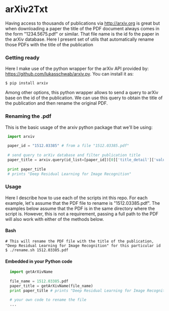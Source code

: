 # arXiv2Txt
Having access to thousands of publications via http://arxiv.org is great but when downloading a paper the title of the PDF document always comes in the form "1234.5675.pdf" or similar. That file name is the id fo the paper in the arXiv database. Here I present set of utils that automatically rename those PDFs with the title of the publication


### Getting ready 
   Here I make use of the python wrapper for the arXiv API provided by: https://github.com/lukasschwab/arxiv.py. You can install it as:
   
    $ pip install arxiv
    
   Among other options, this python wrapper allows to send a query to arXiv base on the id of the publication. We can use this query
   to obtain the title of the publication and then rename the original PDF.
   
   

### Renaming the .pdf

   This is the basic usage of the arxiv python package that we'll be using:
   
   ```python
    import arxiv
    
    paper_id = "1512.03385" # from a file "1512.03385.pdf"
    
    # send query to arXiv database and filter publication title
    paper_title = arxiv.query(id_list=[paper_id])[0]['title_detail']['value']
    
    print paper_title 
    # prints "Deep Residual Learning for Image Recognition"
   ```
   
### Usage

Here I describe how to use each of the scripts int this repo. For each example, let's assume that the PDF file to rename is "1512.03385.pdf". The examples below assume that the PDF is in the same directory where the script is. However, this is not a requirement, passing a full path to the PDF will also work with either of the methods below.
   

 #### Bash
 
    # This will rename the PDF file with the title of the publication, "Deep Residual Learning for Image Recognition" for this particular id
    $ ./rename.sh 1512.03385.pdf
    
 #### Embedded in your Python code
 
   ```python
     import getArXivName
     
     file_name = 1512.03385.pdf
     paper_title = getArXivName(file_name) 
     print paper_title # prints "Deep Residual Learning for Image Recognition"
     
     # your own code to rename the file
     ...
     
   ```


